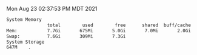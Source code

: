 Mon Aug 23 02:37:53 PM MDT 2021
```bash
System Memory
               total        used        free      shared  buff/cache   available
Mem:           7.7Gi       675Mi       5.0Gi       7.0Mi       2.0Gi       6.7Gi
Swap:          7.6Gi       309Mi       7.3Gi
System Storage
647M	.
```

